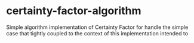 # certainty-factor-algorithm
Simple algorithm implementation of Certainty Factor for handle the simple case that tightly coupled to the context of this implementation intended to
